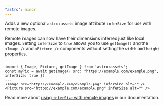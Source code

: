```yaml
---
"astro": minor
---
```


Adds a new optional `astro:assets` image attribute `inferSize` for use with remote images.

Remote images can now have their dimensions inferred just like local images. Setting `inferSize` to `true` allows you to use `getImage()` and the `<Image />` and `<Picture />` components without setting the `width` and `height` properties.

```astro
---
import { Image, Picture, getImage } from 'astro:assets';
const myPic = await getImage({ src: "https://example.com/example.png", inferSize: true })
---
<Image src="https://example.com/example.png" inferSize alt="" />
<Picture src="https://example.com/example.png" inferSize alt="" />
```

Read more about [using `inferSize` with remote images](https://docs.astro.build/en/guides/images/#infersize) in our documentation.
